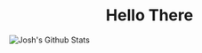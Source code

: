 <h1 align="center"> Hello There</h1>

![Josh's Github Stats](https://github-readme-stats.vercel.app/api?username=joshuaAjack&show_icons=true)
